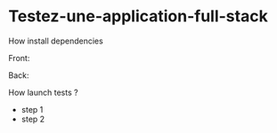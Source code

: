 # Testez-une-application-full-stack

How install dependencies

Front:

Back:

How launch tests ?

- step 1
- step 2
